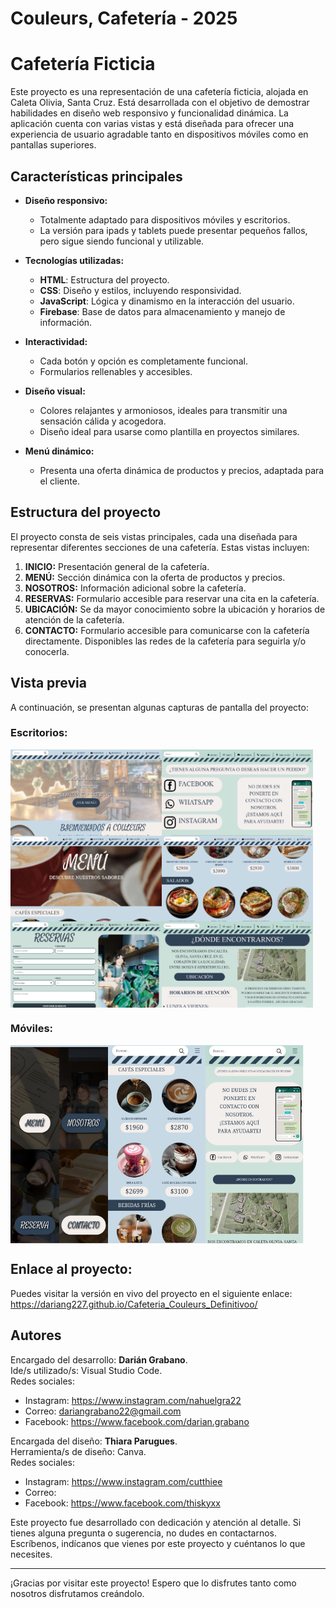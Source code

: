 # Couleurs, Cafetería - 2025 

# Cafetería Ficticia

Este proyecto es una representación de una cafetería ficticia, alojada en Caleta Olivia, Santa Cruz. Está desarrollada con el objetivo de demostrar habilidades en diseño web responsivo y funcionalidad dinámica. La aplicación cuenta con varias vistas y está diseñada para ofrecer una experiencia de usuario agradable tanto en dispositivos móviles como en pantallas superiores.

## Características principales

- **Diseño responsivo:**
  - Totalmente adaptado para dispositivos móviles y escritorios.
  - La versión para ipads y tablets puede presentar pequeños fallos, pero sigue siendo funcional y utilizable.

- **Tecnologías utilizadas:**
  - **HTML**: Estructura del proyecto.
  - **CSS**: Diseño y estilos, incluyendo responsividad.
  - **JavaScript**: Lógica y dinamismo en la interacción del usuario.
  - **Firebase**: Base de datos para almacenamiento y manejo de información.

- **Interactividad:**
  - Cada botón y opción es completamente funcional.
  - Formularios rellenables y accesibles.

- **Diseño visual:**
  - Colores relajantes y armoniosos, ideales para transmitir una sensación cálida y acogedora.
  - Diseño ideal para usarse como plantilla en proyectos similares.

- **Menú dinámico:**
  - Presenta una oferta dinámica de productos y precios, adaptada para el cliente.

## Estructura del proyecto

El proyecto consta de seis vistas principales, cada una diseñada para representar diferentes secciones de una cafetería. Estas vistas incluyen:

1. **INICIO:** Presentación general de la cafetería.
2. **MENÚ:** Sección dinámica con la oferta de productos y precios.
3. **NOSOTROS:** Información adicional sobre la cafetería.
4. **RESERVAS:** Formulario accesible para reservar una cita en la cafetería.
5. **UBICACIÓN:** Se da mayor conocimiento sobre la ubicación y horarios de atención de la cafetería.
6. **CONTACTO:** Formulario accesible para comunicarse con la cafetería directamente. Disponibles las redes de la cafetería para seguirla y/o conocerla.

## Vista previa 

A continuación, se presentan algunas capturas de pantalla del proyecto:

### Escritorios:

<div style="display:flex">
  <img style="width:48%" src="capturas_Cafeteria/home_1.png">
  <img style="width:48%" src="capturas_Cafeteria/contacto_1.png">
</div>

<div style="display:flex">
  <img style="width:48%" src="capturas_Cafeteria/menu_0.png">
  <img style="width:48%" src="capturas_Cafeteria/menu_3.png">
</div>

<div style="display:flex">
  <img style="width:48%" src="capturas_Cafeteria/reservas_1.png">
  <img style="width:48%" src="capturas_Cafeteria/ubicacion_1.png">
</div>

### Móviles:
<div style="display:flex">
  <img style="width:31%" src="capturas_Cafeteria/home_1_movil.jpg">
  <img style="width:31%" src="capturas_Cafeteria/menu_1_movil.jpg">
  <img style="width:31%" src="capturas_Cafeteria/contacto_1_movil.jpg">
</div>

## Enlace al proyecto: 

Puedes visitar la versión en vivo del proyecto en el siguiente enlace:  https://dariang227.github.io/Cafeteria_Couleurs_Definitivoo/


## Autores

Encargado del desarrollo: **Darián Grabano**.
<br>
Ide/s utilizado/s: Visual Studio Code.
<br>
Redes sociales:
- Instagram: https://www.instagram.com/nahuelgra22
- Correo: dariangrabano22@gmail.com
- Facebook: https://www.facebook.com/darian.grabano

Encargada del diseño: **Thiara Parugues**.
<br>
Herramienta/s de diseño: Canva.
<br>
Redes sociales:
- Instagram: https://www.instagram.com/cutthiee
- Correo:
- Facebook: https://www.facebook.com/thiskyxx

Este proyecto fue desarrollado con dedicación y atención al detalle. Si tienes alguna pregunta o sugerencia, no dudes en contactarnos. Escríbenos, indícanos que vienes por este proyecto y cuéntanos lo que necesites.

---

¡Gracias por visitar este proyecto! Espero que lo disfrutes tanto como nosotros disfrutamos creándolo.


